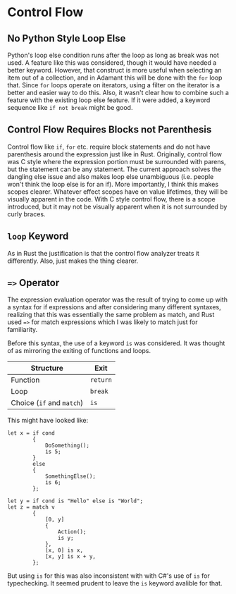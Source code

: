 # Control Flow

## No Python Style Loop Else

Python's loop else condition runs after the loop as long as break was not used. A feature like this was considered, though it would have needed a better keyword. However, that construct is more useful when selecting an item out of a collection, and in Adamant this will be done with the `for` loop that. Since `for` loops operate on iterators, using a filter on the iterator is a better and easier way to do this. Also, it wasn't clear how to combine such a feature with the existing loop else feature. If it were added, a keyword sequence like `if not break` might be good.

## Control Flow Requires Blocks not Parenthesis

Control flow like `if`, `for` etc. require block statements and do not have parenthesis around the expression just like in Rust. Originally, control flow was C style where the expression portion must be surrounded with parens, but the statement can be any statement. The current approach solves the dangling else issue and also makes loop else unambiguous (i.e. people won't think the loop else is for an if). More importantly, I think this makes scopes clearer. Whatever effect scopes have on value lifetimes, they will be visually apparent in the code. With C style control flow, there is a scope introduced, but it may not be visually apparent when it is not surrounded by curly braces.

## `loop` Keyword

As in Rust the justification is that the control flow analyzer treats it differently. Also, just makes the thing clearer.

## `=>` Operator

The expression evaluation operator was the result of trying to come up with a syntax for if expressions and after considering many different syntaxes, realizing that this was essentially the same problem as match, and Rust used `=>` for match expressions which I was likely to match just for familiarity.

Before this syntax, the use of a keyword `is` was considered. It was thought of as mirroring the exiting of functions and loops.

| Structure                 | Exit     |
| ------------------------- | -------- |
| Function                  | `return` |
| Loop                      | `break`  |
| Choice (`if` and `match`) | `is`     |

This might have looked like:

```adamant
let x = if cond
        {
            DoSomething();
            is 5;
        }
        else
        {
            SomethingElse();
            is 6;
        };

let y = if cond is "Hello" else is "World";
let z = match v
        {
            [0, y]
            {
                Action();
                is y;
            },
            [x, 0] is x,
            [x, y] is x + y,
        };
```

But using `is` for this was also inconsistent with with C#'s use of `is` for typechecking. It seemed prudent to leave the `is` keyword avalible for that.
